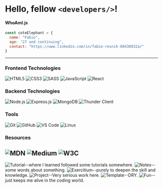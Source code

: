 # Hello, fellow ````<developers/>````!

#### WhoAmI.js
````javascript
const coteElephant = {
  name: "Fabio",
  age: "27 and continuing",
  contact: "https://www.linkedin.com/in/fabio-resnik-68430032a/"
}
````
---
### Frontend Technologies
![HTML5](https://img.shields.io/badge/HTML5-26%20March%202024-E34F26?style=for-the-badge&logo=html5&logoColor=white)
![CSS3](https://img.shields.io/badge/CSS3-26%20March%202024-1572B6?style=for-the-badge&logo=css3&logoColor=white)
![SASS](https://img.shields.io/badge/SASS-29%20August%202024-CC6699?style=for-the-badge&logo=sass&logoColor=white)
![JavaScript](https://img.shields.io/badge/JavaScript-12%20June%202024-F7DF1E?style=for-the-badge&logo=javascript&logoColor=white)
![React](https://img.shields.io/badge/React-29%20August%202024-61DAFB?style=for-the-badge&logo=react&logoColor=white)

### Backend Technologies
![Node.js](https://img.shields.io/badge/Node.js-05%20November%202024-5FA04E?style=for-the-badge&logo=node.js&logoColor=white)
![Express.js](https://img.shields.io/badge/Express.js-05%20November%202024-000000?style=for-the-badge&logo=express&logoColor=white)
![MongoDB](https://img.shields.io/badge/MongoDB-05%20November%202024-47A248?style=for-the-badge&logo=mongodb&logoColor=white)
![Thunder Client](https://img.shields.io/badge/Thunder%20Client-05%20November%202024-6A4C9C?style=for-the-badge&logo=thunderstore&logoColor=white)

### Tools
![Git](https://img.shields.io/badge/Git-12%20March%202024-F05032?style=for-the-badge&logo=git&logoColor=white)
![GitHub](https://img.shields.io/badge/GitHub-12%20March%202024-181717?style=for-the-badge&logo=github&logoColor=white&color=white)
![VS Code](https://img.shields.io/badge/VS%20Code-12%20March%202024-2F80ED?style=for-the-badge&logo=vscodium&logoColor=white)
![Linux](https://img.shields.io/badge/Linux-12%20March%202024-FCC624?style=for-the-badge&logo=linux&logoColor=white)

### Resources
![MDN](https://img.shields.io/badge/MDN-12%20March%202024-white?style=for-the-badge&logo=mozilla&logoColor=white)
![Medium](https://img.shields.io/badge/Medium-12%20March%202024-black?style=for-the-badge&logo=medium&logoColor=white)
![W3C](https://img.shields.io/badge/W3C-12%20March%202024-04AA6D?style=for-the-badge&logo=w3schools&logoColor=white)
---

![Tutorial](https://img.shields.io/badge/-Tutorial-white?logo=book&logoColor=black)--where I learned followed some tutorials somewhere.
![Notes](https://img.shields.io/badge/-Notes-yellow?logo=note&logoColor=black)--some words about something.
![Exercitium](https://img.shields.io/badge/-Exercitium-green?logo=exercise&logoColor=black)--purely to deepen the skill and knowledge.
![Project](https://img.shields.io/badge/-Project-purple?logo=hammer&logoColor=black)--Very serious work here.
![Template](https://img.shields.io/badge/-Template-gray?logo=template&logoColor=black)--DRY.
![Fun](https://img.shields.io/badge/-Fun-orange?logo=smile&logoColor=black)--just keeps me alive in the coding world.
